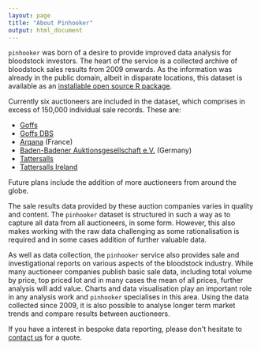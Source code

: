 ```yaml
---
layout: page
title: "About Pinhooker"
output: html_document
---
```




`pinhooker` was born of a desire to provide improved data analysis for bloodstock investors. The heart of the service is a collected archive of bloodstock sales results from 2009 onwards. As the information was already in the public domain, albeit in disparate locations, this dataset is available as an [installable open source R package](https://github.com/phillc73/pinhooker).

Currently six auctioneers are included in the dataset, which comprises in excess of 150,000 individual sale records. These are:

* [Goffs](http://www.goffs.com)
* [Goffs DBS](http://www.goffsdbs.com)
* [Arqana](http://www.arqana.com) (France)
* [Baden-Badener Auktionsgesellschaft e.V.](http://www.bbag-sales.de/) (Germany)
* [Tattersalls](http://www.tattersalls.com)
* [Tattersalls Ireland](http://www.tattersalls.ie)

Future plans include the addition of more auctioneers from around the globe.

The sale results data provided by these auction companies varies in quality and content. The `pinhooker` dataset is structured in such a way as to capture all data from all auctioneers, in some form. However, this also makes working with the raw data challenging as some rationalisation is required and in some cases addition of further valuable data.

As well as data collection, the `pinhooker` service also provides sale and investigational reports on various aspects of the bloodstock industry. While many auctioneer companies publish basic sale data, including total volume by price, top priced lot and in many cases the mean of all prices, further analysis will add value. Charts and data visualisation play an important role in any analysis work and `pinhooker` specialises in this area. Using the data collected since 2009, it is also possible to analyse longer term market trends and compare results between auctioneers.

If you have a interest in bespoke data reporting, please don't hesitate to [contact us](phill@starkingdom.co.uk) for a quote.
